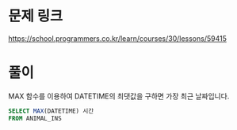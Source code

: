 # 문제 링크
https://school.programmers.co.kr/learn/courses/30/lessons/59415

# 풀이
MAX 함수를 이용하여 DATETIME의 최댓값을 구하면 가장 최근 날짜입니다.

```sql
SELECT MAX(DATETIME) 시간
FROM ANIMAL_INS
```